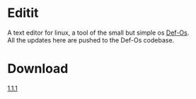 # Editit
A text editor for linux, a tool of the small but simple os [Def-Os](https://github.com/shourdev/def-os). <br>
All the updates here are pushed to the Def-Os codebase.
# Download
[1.1.1](https://github.com/shourdev/editit/releases/download/1.1.1/editit) 
